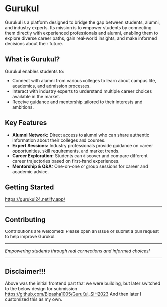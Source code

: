 # Gurukul

Gurukul is a platform designed to bridge the gap between students, alumni, and industry experts. Its mission is to empower students by connecting them directly with experienced professionals and alumni, enabling them to explore diverse career paths, gain real-world insights, and make informed decisions about their future.

## What is Gurukul?

Gurukul enables students to:
- Connect with alumni from various colleges to learn about campus life, academics, and admission processes.
- Interact with industry experts to understand multiple career choices available in the market.
- Receive guidance and mentorship tailored to their interests and ambitions.

## Key Features

- **Alumni Network:** Direct access to alumni who can share authentic information about their colleges and courses.
- **Expert Sessions:** Industry professionals provide guidance on career opportunities, skill requirements, and market trends.
- **Career Exploration:** Students can discover and compare different career trajectories based on first-hand experiences.
- **Mentorship & Q&A:** One-on-one or group sessions for career and academic advice.

## Getting Started

https://gurukul24.netlify.app/

---

## Contributing

Contributions are welcomed! Please open an issue or submit a pull request to help improve Gurukul.

---

*Empowering students through real connections and informed choices!*

---

## Disclaimer!!!

Above was the initial frontend part that we were building, but later switched to the below design for submission https://github.com/Bipasha1005/GuruKul_SIH2023
And then later I customized this as my own.
